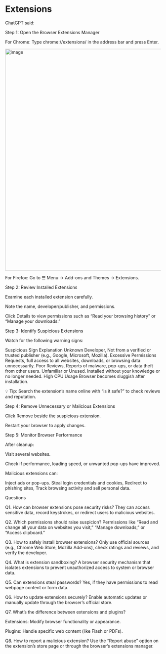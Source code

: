# Extensions

ChatGPT said:

Step 1: Open the Browser Extensions Manager

For Chrome:
Type chrome://extensions/ in the address bar and press Enter.

<img width="1365" height="718" alt="image" src="https://github.com/user-attachments/assets/fbbc7326-3dc5-4a55-9cc2-3be62dc212c0" />


For Firefox:
Go to ☰ Menu → Add-ons and Themes → Extensions.

Step 2: Review Installed Extensions

Examine each installed extension carefully.

Note the name, developer/publisher, and permissions.

Click Details to view permissions such as “Read your browsing history” or “Manage your downloads.”

Step 3: Identify Suspicious Extensions

Watch for the following warning signs:

Suspicious Sign	Explanation
Unknown Developer,	Not from a verified or trusted publisher (e.g., Google, Microsoft, Mozilla).
Excessive Permissions	Requests, full access to all websites, downloads, or browsing data unnecessarily.
Poor Reviews,	Reports of malware, pop-ups, or data theft from other users.
Unfamiliar or Unused.	Installed without your knowledge or no longer needed.
High CPU Usage	Browser becomes sluggish after installation.

💡 Tip: Search the extension’s name online with “is it safe?” to check reviews and reputation.

Step 4: Remove Unnecessary or Malicious Extensions

Click Remove beside the suspicious extension.

Restart your browser to apply changes.

Step 5: Monitor Browser Performance

After cleanup:

Visit several websites.

Check if performance, loading speed, or unwanted pop-ups have improved.

Malicious extensions can:

Inject ads or pop-ups.
Steal login credentials and cookies, 
Redirect to phishing sites, 
Track browsing activity and sell personal data.



Questions

Q1. How can browser extensions pose security risks?
They can access sensitive data, record keystrokes, or redirect users to malicious websites.

Q2. Which permissions should raise suspicion?
Permissions like “Read and change all your data on websites you visit,” “Manage downloads,” or “Access clipboard.”

Q3. How to safely install browser extensions?
Only use official sources (e.g., Chrome Web Store, Mozilla Add-ons), check ratings and reviews, and verify the developer.

Q4. What is extension sandboxing?
A browser security mechanism that isolates extensions to prevent unauthorized access to system or browser data.

Q5. Can extensions steal passwords?
Yes, if they have permissions to read webpage content or form data.

Q6. How to update extensions securely?
Enable automatic updates or manually update through the browser’s official store.

Q7. What’s the difference between extensions and plugins?

Extensions: Modify browser functionality or appearance.

Plugins: Handle specific web content (like Flash or PDFs).

Q8. How to report a malicious extension?
Use the “Report abuse” option on the extension’s store page or through the browser’s extensions manager.
